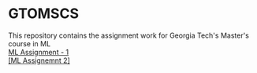 # GTOMSCS
This repository contains the assignment work for Georgia Tech's Master's course in ML <br>
[ML Assignment - 1](https://github.com/nvivek208/GTOMSCS/blob/main/Credit_Card_Classification.ipynb) <br>
[[ML Assignemnt 2]](https://github.com/nvivek208/GTOMSCS/tree/main/Assignment%202) <br>

